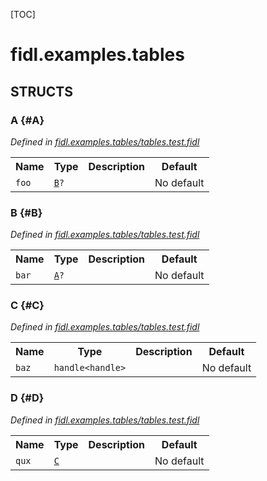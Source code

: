 [TOC]

# fidl.examples.tables




## **STRUCTS**

### A {#A}
*Defined in [fidl.examples.tables/tables.test.fidl](https://fuchsia.googlesource.com/fuchsia/+/master/zircon/tools/fidl/examples/tables.test.fidl#7)*





<table>
    <tr><th>Name</th><th>Type</th><th>Description</th><th>Default</th></tr><tr>
            <td><code>foo</code></td>
            <td>
                <code><a class='link' href='#B'>B</a>?</code>
            </td>
            <td></td>
            <td>No default</td>
        </tr>
</table>

### B {#B}
*Defined in [fidl.examples.tables/tables.test.fidl](https://fuchsia.googlesource.com/fuchsia/+/master/zircon/tools/fidl/examples/tables.test.fidl#11)*





<table>
    <tr><th>Name</th><th>Type</th><th>Description</th><th>Default</th></tr><tr>
            <td><code>bar</code></td>
            <td>
                <code><a class='link' href='#A'>A</a>?</code>
            </td>
            <td></td>
            <td>No default</td>
        </tr>
</table>

### C {#C}
*Defined in [fidl.examples.tables/tables.test.fidl](https://fuchsia.googlesource.com/fuchsia/+/master/zircon/tools/fidl/examples/tables.test.fidl#15)*





<table>
    <tr><th>Name</th><th>Type</th><th>Description</th><th>Default</th></tr><tr>
            <td><code>baz</code></td>
            <td>
                <code>handle&lt;handle&gt;</code>
            </td>
            <td></td>
            <td>No default</td>
        </tr>
</table>

### D {#D}
*Defined in [fidl.examples.tables/tables.test.fidl](https://fuchsia.googlesource.com/fuchsia/+/master/zircon/tools/fidl/examples/tables.test.fidl#19)*





<table>
    <tr><th>Name</th><th>Type</th><th>Description</th><th>Default</th></tr><tr>
            <td><code>qux</code></td>
            <td>
                <code><a class='link' href='#C'>C</a></code>
            </td>
            <td></td>
            <td>No default</td>
        </tr>
</table>















